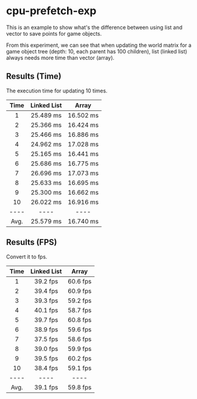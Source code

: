# cpu-prefetch-exp

This is an example to show what's the difference between using list and vector to save points for game objects.

From this experiment, we can see that when updating the world matrix for a game object tree (depth: 10, each parent has 100 children), list (linked list) always needs more time than vector (array).

## Results (Time)

The execution time for updating 10 times.

|Time|Linked List|Array|
|:----:|:----:|:----:|
|1|25.489 ms|16.502 ms|
|2|25.366 ms|16.424 ms|
|3|25.466 ms|16.886 ms|
|4|24.962 ms|17.028 ms|
|5|25.165 ms|16.441 ms|
|6|25.686 ms|16.775 ms|
|7|26.696 ms|17.073 ms|
|8|25.633 ms|16.695 ms|
|9|25.300 ms|16.662 ms|
|10|26.022 ms|16.916 ms|
|----|----|----|
|Avg.|25.579 ms|16.740 ms|

## Results (FPS)

Convert it to fps.

|Time|Linked List|Array|
|:----:|:----:|:----:|
|1|39.2 fps|60.6 fps|
|2|39.4 fps|60.9 fps|
|3|39.3 fps|59.2 fps|
|4|40.1 fps|58.7 fps|
|5|39.7 fps|60.8 fps|
|6|38.9 fps|59.6 fps|
|7|37.5 fps|58.6 fps|
|8|39.0 fps|59.9 fps|
|9|39.5 fps|60.2 fps|
|10|38.4 fps|59.1 fps|
|----|----|----|
|Avg.|39.1 fps|59.8 fps|
